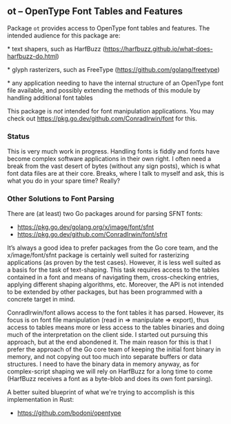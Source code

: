 
ot – OpenType Font Tables and Features
---------------------------------------

Package `ot` provides access to OpenType font tables and features.
The intended audience for this package are:

*︎ text shapers, such as HarfBuzz (<https://harfbuzz.github.io/what-does-harfbuzz-do.html>)

*︎ glyph rasterizers, such as FreeType (<https://github.com/golang/freetype>)

*︎ any application needing to have the internal structure of an OpenType font file available, and possibly extending the methods of this module by handling additional font tables 

This package is *not* intended for font manipulation applications. You may check out
<https://pkg.go.dev/github.com/ConradIrwin/font>
for this.

### Status

This is very much work in progress.
Handling fonts is fiddly and fonts have become complex software
applications in their own right. I often need a break from the vast desert of
bytes (without any sign posts), which is what font data files are at their core. Breaks,
where I talk to myself and ask, this is what you do in your spare time? Really?

### Other Solutions to Font Parsing

There are (at least) two Go packages around for parsing SFNT fonts:

* <https://pkg.go.dev/golang.org/x/image/font/sfnt>
* <https://pkg.go.dev/github.com/ConradIrwin/font/sfnt>

It’s always a good idea to prefer packages from the Go core team, and the
x/image/font/sfnt package is certainly well suited for rasterizing applications
(as proven by the test cases). However, it is less well suited as a basis for
the task of text-shaping. This task requires access to the tables contained in
a font and means of navigating them, cross-checking entries, applying different
shaping algorithms, etc. Moreover, the API is not intended to be extended by
other packages, but has been programmed with a concrete target in mind.

ConradIrwin/font allows access to the font tables it has parsed. However, its
focus is on font file manipulation (read in ⇒ manipulate ⇒ export), thus
access to tables means more or less access to the tables binaries and
doing much of the interpretation on the client side. I started out pursuing this
approach, but at the end abondened it. The main reason for this is that I
prefer the approach of the Go core team of keeping the initial font binary
in memory, and not copying out too much into separate buffers or data structures.
I need to have the binary data in memory anyway, as for complex-script shaping
we will rely on HarfBuzz for a long time to come (HarfBuzz receives a font
as a byte-blob and does its own font parsing).

A better suited blueprint of what we're trying to accomplish is this implementation
in Rust:

* https://github.com/bodoni/opentype
